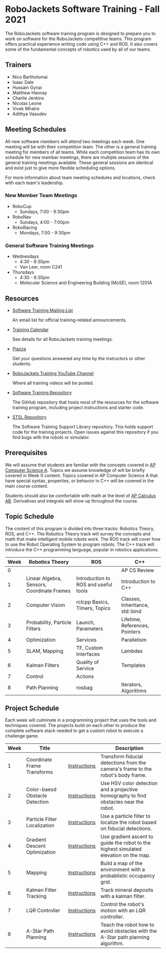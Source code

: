 # RoboJackets Software Training - Fall 2021

The RoboJackets software training program is designed to prepare you to work on software for the RoboJackets competitive teams. This program offers practical experience writing code using C++ and ROS. It also covers some of the fundamental concepts of robotics used by all of our teams.

## Trainers

- Nico Bartholomai
- Isaac Dale
- Hussain Gynai
- Matthew Hannay
- Charlie Jenkins
- Nicolas Leone
- Vivek Mhatre
- Adithya Vasudev

## Meeting Schedules

All new software members will attend two meetings each week. One meeting will be with their competition team. The other is a general training meeting for members of all teams. While each competition team has its own schedule for new member meetings, there are multiple sessions of the general training meetings available. These general sessions are identical and exist just to give more flexible scheduling options.

For more information about team meeting schedules and locations, check with each team's leadership.

### New Member Team Meetings
- RoboCup
  - Sundays, 7:00 - 9:30pm
- RoboNav
  - Sundays, 4:00 - 7:00pm
- RoboRacing
  - Mondays, 7:00 - 9:30pm

### General Software Training Meetings
- Wednesdays
  - 4:30 - 6:30pm
  - Van Leer, room C241
- Thursdays
  - 4:30 - 6:30pm
  - Molecular Science and Engineering Building (MoSE), room 1201A

## Resources

- [Software Training Mailing List](https://lists.gatech.edu/sympa/robojackets-training-sw)

  An email list for official training-related announcements.

- [Training Calendar](https://robojackets.org/calendar/action~month/cat_ids~12/request_format~html/)

  See details for all RoboJackets training meetings.

- [Piazza](https://piazza.com/class/j4pry2dzzg76pl)

  Get your questions answered any time by the instructors or other students.

- [RoboJackets Training YouTube Channel](https://www.youtube.com/channel/UCh3TLV-vQzzcWGQ4u2jsMOw)

  Where all training videos will be posted.
  
- [Software Training Repository](https://github.com/RoboJackets/software-training)

  The GitHub repository that hosts most of the resources for the software training program, including project instructions and starter code.

- [STSL Repository](https://github.com/RoboJackets/stsl)

  The Software Training Support Library repository. This holds support code for the training projects. Open issues against this repository if you find bugs with the robots or simulator.

## Prerequisites

We will assume that students are familiar with the concepts covered in [AP Computer Science A](https://apstudents.collegeboard.org/courses/ap-computer-science-a). Topics we assume knowledge of will be briefly covered in Week 0 content. Topics covered in AP Computer Science A that have special syntax, properties, or behavior in C++ will be covered in the main course content.

Students should also be comfortable with math at the level of [AP Calculus AB](https://apstudents.collegeboard.org/courses/ap-calculus-ab). Derivatives and integrals will show up throughout the course.

## Topic Schedule

The content of this program is divided into three tracks: Robotics Theory, ROS, and C++. The Robotics Theory track will survey the concepts and math that make intelligent mobile robots work. The ROS track will cover how to use the Robot Operating System to program robots. The C++ track will introduce the C++ programming language, popular in robotics applications.

Week | Robotics Theory | ROS | C++
--- | --- | --- | ---
0 | | | AP CS Review
1 | Linear Algebra, Sensors, Coordinate Frames | Introduction to ROS and useful tools | Introduction to C++
2 | Computer Vision | rclcpp Basics, Timers, Topics | Classes, Inheritance, std::bind
3 | Probability, Particle Filters | Launch, Parameters | Lifetime, References, Pointers
4 | Optimization | Services | Parallelism
5 | SLAM, Mapping | TF, Custom Interfaces | Lambdas
6 | Kalman Filters | Quality of Service | Templates
7 | Control | Actions | 
8 | Path Planning | rosbag | Iterators, Algorithms

## Project Schedule

Each week will culminate in a programming project that uses the tools and techniques covered. The projects build on each other to produce the complete software stack needed to get a custom robot to execute a challenge game.

Week | Title |  | Description
--- | --- | --- | ---
1 | Coordinate Frame Transforms | [Instructions](projects/week_1/Instructions.md) | Transform fiducial detections from the camera's frame to the robot's body frame.
2 | Color-baesd Obstacle Detection | [Instructions]() | Use HSV color detection and a projective homography to find obstacles near the robot.
3 | Particle Filter Localization | [Instructions]() | Use a particle filter to localize the robot based on fiducial detections.
4 | Gradient Descent Optimization | [Instructions]() | Use gradient ascent to guide the robot to the highest simulated elevation on the map.
5 | Mapping | [Instructions]() | Build a map of the environment with a probablistic occupancy grid.
6 | Kalman Filter Tracking | [Instructions]() | Track mineral deposits with a kalman filter.
7 | LQR Controller | [Instructions]() | Control the robot's motion with an LQR controller.
8 | A-Star Path Planning | [Instructions]() | Teach the robot how to avoid obstacles with the A-Star path planning algorithm.
